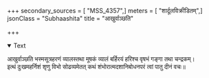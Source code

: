 +++
secondary_sources = [ "MSS_4357",]
meters = [ "शार्दूलविक्रीडितम्",]
jsonClass = "Subhaashita"
title = "आखुर्वाञ्छति"

+++

<details open><summary>Text</summary>

आखुर्वाञ्छति भस्मसूत्रहरणं व्यालस्तथा मूषकं व्यालं बर्हिरयं हरिश्च वृषभं गङ्गा तथा चन्द्रकम्।  
इत्थं दुःखमहर्निशं शृणु विभो सोढव्यमेतत् कथं शंभोरात्मदशानिबोधनपरं त्वां पातु दीनं वचः॥
</details>
